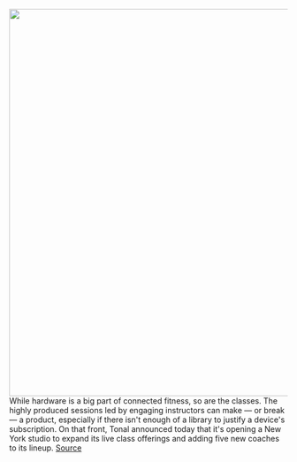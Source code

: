 <img src='https://cdn.vox-cdn.com/thumbor/DHQE_4IRkRNfeHy4QqnQ95Su-Io=/0x0:2040x1360/1200x800/filters:focal(857x517:1183x843)/cdn.vox-cdn.com/uploads/chorus_image/image/70978782/akrales_190523_3437_0077.0.jpg' width='700px' /><br/>
While hardware is a big part of connected fitness, so are the classes. The highly produced sessions led by engaging instructors can make — or break — a product, especially if there isn't enough of a library to justify a device's subscription. On that front, Tonal announced today that it's opening a New York studio to expand its live class offerings and adding five new coaches to its lineup.
<a href='https://www.theverge.com/2022/6/15/23167828/tonal-peloton-ny-studio-aly-orady'> Source <a/>